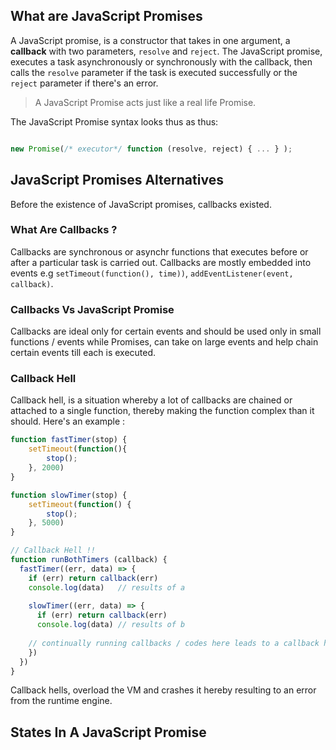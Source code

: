 ## What are JavaScript Promises

A JavaScript promise, is a constructor that takes in one argument, a **callback** with two parameters, `resolve` and `reject`. The JavaScript promise, executes a task asynchronously or synchronously with the callback, then calls the `resolve` parameter if the task is executed successfully or the `reject` parameter if there's an error.

> A JavaScript Promise acts just like a real life Promise.

The JavaScript Promise syntax looks thus as thus:

```js

new Promise(/* executor*/ function (resolve, reject) { ... } );

```

## JavaScript Promises Alternatives

Before the existence of JavaScript promises, callbacks existed. 

### What Are Callbacks ?

Callbacks are synchronous or asynchr functions that executes before or after a particular task is carried out. Callbacks are mostly embedded into events e.g `setTimeout(function(), time))`, `addEventListener(event, callback)`.

### Callbacks Vs JavaScript Promise

Callbacks are ideal only for certain events and should be used only in small functions / events while Promises, can take on large events and help chain certain events till each is executed.

### Callback Hell

Callback hell, is a situation whereby a lot of callbacks are chained or attached to a single function, thereby making the function complex than it should. Here's an example :
```js
function fastTimer(stop) {
    setTimeout(function(){
        stop();
    }, 2000)
}

function slowTimer(stop) {
    setTimeout(function() {
        stop();
    }, 5000)
}

// Callback Hell !!
function runBothTimers (callback) {
  fastTimer((err, data) => {
    if (err) return callback(err)
    console.log(data)   // results of a
  
    slowTimer((err, data) => {
      if (err) return callback(err)
      console.log(data) // results of b
  
    // continually running callbacks / codes here leads to a callback hell.
    })
  })
}

```

Callback hells, overload the VM and crashes it hereby resulting to an error from the runtime engine.

## States In A JavaScript Promise
